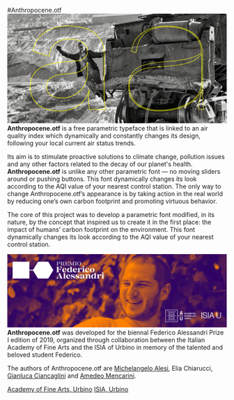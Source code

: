 #Anthropocene.otf
![cover](img/cover.jpg)
**Anthropocene.otf** is a free parametric typeface that is linked to an air quality index which dynamically and constantly changes its design, following your local current air status trends.

Its aim is to stimulate proactive solutions to climate change, pollution issues and any other factors related to the decay of our planet's health.
**Anthropocene.otf** is unlike any other parametric font — no moving sliders around or pushing buttons.
This font dynamically changes its look according to the AQI value of your nearest control station.
The only way to change Anthropocene.otf’s appearance is by taking action in the real world by reducing one’s own carbon footprint and promoting virtuous behavior.

The core of this project was to develop a parametric font modified, in its nature, by the concept that inspired us to create it in the first place: the impact of humans’ carbon footprint on the environment.
This font dynamically changes its look according to the AQI value of your nearest control station.

![pfa](img/pfa.jpg)
**Anthropocene.otf** was developed for the biennal Federico Alessandri Prize I edition of 2019, organized through collaboration between the Italian Academy of Fine Arts and the ISIA of Urbino in memory of the talented and beloved student Federico.

The authors of Anthropocene.otf are [Michelangelo Alesi](http://portfolio.michelangeloalesi.it/), Elia Chiarucci, [Gianluca Ciancaglini](https://www.behance.net/gianluca_ciancaglini) and [Amedeo Mencarini](https://www.behance.net/amedeomencarini).

[Academy of Fine Arts, Urbino](https://www.accademiadiurbino.it/)
[ISIA, Urbino](https://isiaurbino.net/)
